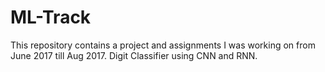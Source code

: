 # ML-Track
This repository contains a project and assignments I was working on from June 2017 till Aug 2017.
Digit Classifier using CNN and RNN.
